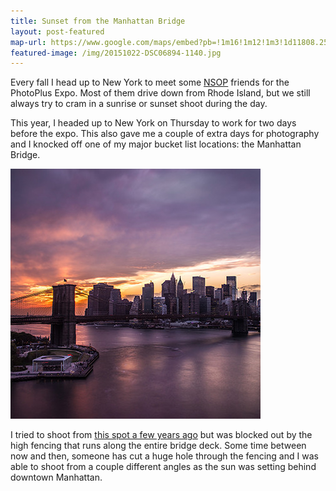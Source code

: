 ```yaml
---
title: Sunset from the Manhattan Bridge
layout: post-featured
map-url: https://www.google.com/maps/embed?pb=!1m16!1m12!1m3!1d11808.254975110189!2d-73.9867630604104!3d40.70575209474232!2m3!1f0!2f0!3f0!3m2!1i1024!2i768!4f13.1!2m1!1zNDDCsDQyJzI1LjYiTiA3M8KwNTknMjcuOCJX!5e0!3m2!1sen!2sus!4v1446343507154
featured-image: /img/20151022-DSC06894-1140.jpg
---
```


Every fall I head up to New York to meet some [NSOP](http://newschoolofphotography.com/content.php?r=2317-Photo-Expo-2015-wrap-up! "New School of Photography") friends for the PhotoPlus Expo. Most of them drive down from Rhode Island, but we still always try to cram in a sunrise or sunset shoot during the day.

This year, I headed up to New York on Thursday to work for two days before the expo. This also gave me a couple of extra days for photography and I knocked off one of my major bucket list locations: the Manhattan Bridge.

<a href="/img/manhattan-bridge-sunset.jpg" data-lightbox="manhattan-bridge-sunset" data-title="Sunset from the pedestrian walkway of the Manhattan Bridge"><img src="/img/thumbs/manhattan-bridge-sunset-thumb.jpg"></a>

I tried to shoot from [this spot a few years ago](https://instagram.com/p/j-iwJsIfvZ/?taken-by=frigidlight) but was blocked out by the high fencing that runs along the entire bridge deck. Some time between now and then, someone has cut a huge hole through the fencing and I was able to shoot from a couple different angles as the sun was setting behind downtown Manhattan.
